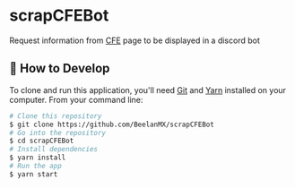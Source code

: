 # scrapCFEBot

Request information from [CFE](https://msc.cfe.mx/Aplicaciones/NCFE/Concursos/) page to be displayed in a discord bot

## 📰 How to Develop

To clone and run this application, you'll need [Git](https://git-scm.com) and [Yarn](https://classic.yarnpkg.com/en/docs/install#windows-stable)  installed on your computer. From your command line:

```bash
# Clone this repository
$ git clone https://github.com/BeelanMX/scrapCFEBot
# Go into the repository
$ cd scrapCFEBot
# Install dependencies
$ yarn install
# Run the app
$ yarn start
```
